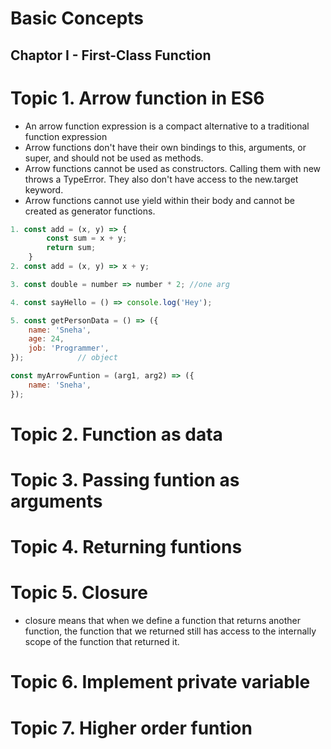<!-- @format -->

# Basic Concepts

## Chaptor I - First-Class Function

# Topic 1. Arrow function in ES6

- An arrow function expression is a compact alternative to a traditional function expression
- Arrow functions don't have their own bindings to this, arguments, or super, and should not be used as methods.
- Arrow functions cannot be used as constructors. Calling them with new throws a TypeError. They also don't have access to the new.target keyword.
- Arrow functions cannot use yield within their body and cannot be created as generator functions.

```javascript
1. const add = (x, y) => {
        const sum = x + y;
        return sum;
    }
2. const add = (x, y) => x + y;

3. const double = number => number * 2; //one arg

4. const sayHello = () => console.log('Hey');

5. const getPersonData = () => ({
    name: 'Sneha',
    age: 24,
    job: 'Programmer',
});            // object

const myArrowFuntion = (arg1, arg2) => ({
    name: 'Sneha',
});
```

# Topic 2. Function as data

# Topic 3. Passing funtion as arguments

# Topic 4. Returning funtions

# Topic 5. Closure

- closure means that when we define a function that returns another function, the function that we returned still has access to the internally scope of the function that returned it.

# Topic 6. Implement private variable

# Topic 7. Higher order funtion
